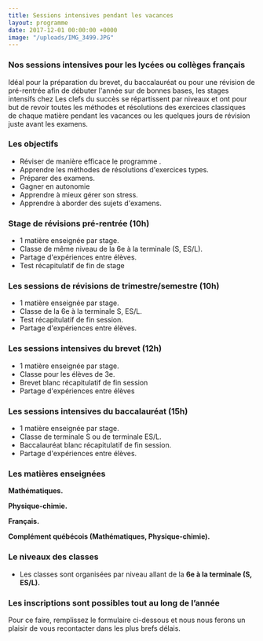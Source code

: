 ```yaml
---
title: Sessions intensives pendant les vacances
layout: programme
date: 2017-12-01 00:00:00 +0000
image: "/uploads/IMG_3499.JPG"
---
```

### Nos sessions intensives pour les lycées ou collèges français

Idéal pour la préparation du brevet, du baccalauréat ou pour une révision de pré-rentrée afin de débuter l'année sur de bonnes bases, les stages intensifs chez Les clefs du succès se répartissent par niveaux et ont pour but de revoir toutes les méthodes et résolutions des exercices classiques de chaque matière pendant les vacances ou les quelques jours de révision juste avant les examens.

### Les objectifs

* Réviser de manière efficace le programme .
* Apprendre les méthodes de résolutions d'exercices types.
* Préparer des examens.
* Gagner en autonomie
* Apprendre à mieux gérer son stress.
* Apprendre à aborder des sujets d'examens.

### Stage de révisions pré-rentrée (10h)

* 1 matière enseignée par stage.
* Classe de même niveau de la 6e à la terminale (S, ES/L).
* Partage d'expériences entre élèves.
* Test récapitulatif de fin de stage

### Les sessions de révisions de trimestre/semestre (10h)

* 1 matière enseignée par stage.
* Classe de la 6e à la terminale S, ES/L.
* Test récapitulatif de fin session.
* Partage d'expériences entre élèves.

### Les sessions intensives du brevet (12h)

* 1 matière enseignée par stage.
* Classe pour les élèves de 3e.
* Brevet blanc récapitulatif de fin session
* Partage d'expériences entre élèves

### Les sessions intensives du baccalauréat (15h)

* 1 matière enseignée par stage.
* Classe de terminale S ou de terminale ES/L.
* Baccalauréat blanc récapitulatif de fin session.
* Partage d'expériences entre élèves.

### Les matières enseignées

**Mathématiques.**

**Physique-chimie.**

**Français.**

**Complément québécois (Mathématiques, Physique-chimie).**

### Le niveaux des classes

* Les classes sont organisées par niveau allant de la **6e à la terminale (S, ES/L).**

### **Les inscriptions sont possibles tout au long de l’année**

Pour ce faire, remplissez le formulaire ci-dessous et nous nous ferons un plaisir de vous recontacter dans les plus brefs délais.